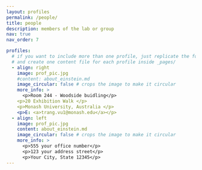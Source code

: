 ```yaml
---
layout: profiles
permalink: /people/
title: people
description: members of the lab or group
nav: true
nav_order: 7

profiles:
  # if you want to include more than one profile, just replicate the following block
  # and create one content file for each profile inside _pages/
  - align: right
    image: prof_pic.jpg
    #content: about_einstein.md
    image_circular: false # crops the image to make it circular
    more_info: >
      <p>Room 244 - Woodside buidling</p>
    <p>20 Exhibition Walk </p>
    <p>Monash University, Australia </p>
    <p>E: <a>trang.vu1@monash.edu</a></p>
  - align: left
    image: prof_pic.jpg
    content: about_einstein.md
    image_circular: false # crops the image to make it circular
    more_info: >
      <p>555 your office number</p>
      <p>123 your address street</p>
      <p>Your City, State 12345</p>
---
```

